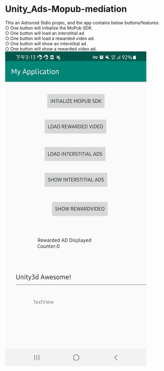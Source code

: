 # Unity_Ads-Mopub-mediation
This an Adnsroid Stdio projec, and the app contains below buttons/features:  
○	One button will initialize the MoPub SDK.  
○	One button will load an interstitial ad.  
○	One button will load a rewarded video ad.  
○	One button will show an interstitial ad.  
○	One button will show a rewarded video ad.  
![Screenshot](screenshot.jpg)
